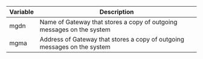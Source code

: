 <!-- markdownlint-disable-file MD041 -->
| Variable | Description |
|---|---|
| mgdn | Name of Gateway that stores a copy of outgoing messages on the system |
| mgma | Address of Gateway that stores a copy of outgoing messages on the system |
